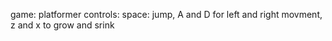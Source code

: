 game: platformer
controls: space: jump, A and D for left and right movment, z and x to grow and srink
